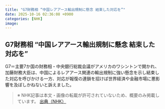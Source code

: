 ```yaml
---
title: "G7財務相 “中国レアアース輸出規制に懸念 結束した対応を”"
date: 2025-10-16 02:36:08 +0900
categories: [NHK]
image: 
---
```

## G7財務相 “中国レアアース輸出規制に懸念 結束した対応を”

G7＝主要7か国の財務相・中央銀行総裁会議がアメリカのワシントンで開かれ、加藤財務大臣は、中国によるレアアース関連の輸出規制に強い懸念を示し結束した対応を呼びかける一方、対応が報復の連鎖を招けば世界経済や金融市場に悪影響を及ぼしかねないと訴えました。

> ※ NHK記事は本文・画像の転載が許可されていないため、概要のみ掲載しています。
[出典（NHK）](http://www3.nhk.or.jp/news/html/20251016/k10014950781000.html)
